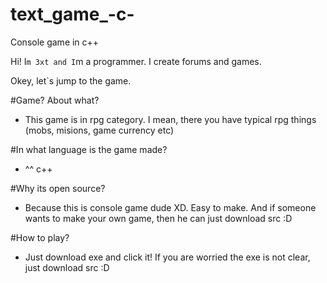 # text_game_-c-
Console game in c++


Hi!
I`m 3xt and I`m a programmer. 
I create forums and games.

Okey, let`s jump to the game.

#Game? About what?
- This game is in rpg category.
  I mean, there you have typical rpg things (mobs, misions, game currency etc)

#In what language is the game made?
- ^^ c++

#Why its open source?
- Because this is console game dude XD.
  Easy to make. And if someone wants to make your own game, then he can just download src :D

#How to play?
- Just download exe and click it!
  If you are worried the exe is not clear, just download src :D

